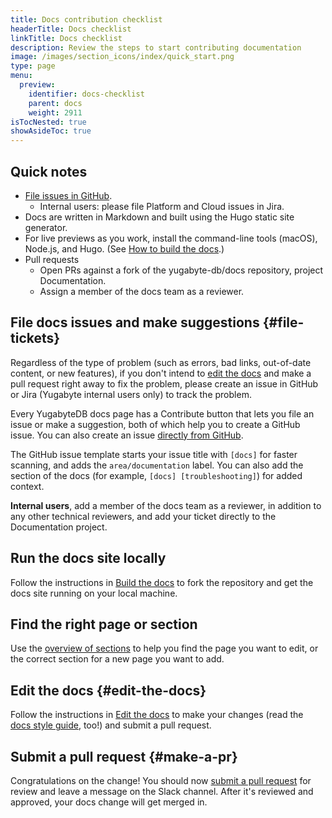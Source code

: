 ```yaml
---
title: Docs contribution checklist
headerTitle: Docs checklist
linkTitle: Docs checklist
description: Review the steps to start contributing documentation
image: /images/section_icons/index/quick_start.png
type: page
menu:
  preview:
    identifier: docs-checklist
    parent: docs
    weight: 2911
isTocNested: true
showAsideToc: true
---
```


## Quick notes

* [File issues in GitHub](#file-tickets).
  * Internal users: please file Platform and Cloud issues in Jira.
* Docs are written in Markdown and built using the Hugo static site generator.
* For live previews as you work, install the command-line tools (macOS), Node.js, and Hugo. (See [How to build the docs](../docs-build/).)
* Pull requests
  * Open PRs against a fork of the yugabyte-db/docs repository, project Documentation.
  * Assign a member of the docs team as a reviewer.

## File docs issues and make suggestions {#file-tickets}

Regardless of the type of problem (such as errors, bad links, out-of-date content, or new features), if you don't intend to [edit the docs](#edit-the-docs) and make a pull request right away to fix the problem, please create an issue in GitHub or Jira (Yugabyte internal users only) to track the problem.

Every YugabyteDB docs page has a Contribute button that lets you file an issue or make a suggestion, both of which help you to create a GitHub issue. You can also create an issue [directly from GitHub](https://github.com/yugabyte/yugabyte-db/issues/new/choose).

The GitHub issue template starts your issue title with `[docs]` for faster scanning, and adds the `area/documentation` label. You can also add the section of the docs (for example, `[docs] [troubleshooting]`) for added context.

**Internal users**, add a member of the docs team as a reviewer, in addition to any other technical reviewers, and add your ticket directly to the Documentation project.

## Run the docs site locally

Follow the instructions in [Build the docs](../docs-build/) to fork the repository and get the docs site running on your local machine.

## Find the right page or section

Use the [overview of sections](../docs-layout/) to help you find the page you want to edit, or the correct section for a new page you want to add.

## Edit the docs {#edit-the-docs}

Follow the instructions in [Edit the docs](../docs-edit/) to make your changes (read the [docs style guide](../docs-style/), too!) and submit a pull request.

## Submit a pull request {#make-a-pr}

Congratulations on the change! You should now [submit a pull request](../docs-edit/#make-a-pr) for review and leave a message on the Slack channel. After it's reviewed and approved, your docs change will get merged in.
